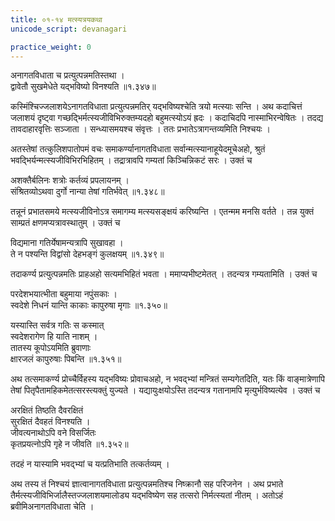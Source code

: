 ```yaml
---
title: ०१-१४ मत्स्यत्रयकथा
unicode_script: devanagari

practice_weight: 0
---
```

अनागतविधाता च प्रत्युत्पन्नमतिस्तथा ।  
द्वावेतौ सुखमेधेते यद्भविष्यो विनश्यति ॥१.३४७॥

कस्मिंश्चिज्जलाशयेऽनागतविधाता प्रत्युत्पन्नमतिर् यद्भविष्यश्चेति त्रयो मत्स्याः सन्ति । अथ कदाचित्तं जलाशयं दृष्ट्वा गच्छद्भिर्मत्स्यजीविभिरुक्तम्यदहो बहुमत्स्योऽयं ह्रदः । कदाचिदपि नास्माभिरन्वेषितः । तदद्य तावदाहारवृत्तिः सञ्जाता । सन्ध्यासमयश्च संवृत्तः । ततः प्रभातेऽत्रागन्तव्यमिति निश्चयः ।  

अतस्तेषां तत्कुलिशपातोपमं वचः समाकर्ण्यानागतविधाता सर्वान्मत्स्यानाहूयेदमूचेअहो, श्रुतं भवद्भिर्यन्मत्स्यजीविभिरभिहितम् । तद्रात्रावपि गम्यतां किञ्चिन्निकटं सरः । उक्तं च

अशक्तैर्बलिनः शत्रोः कर्तव्यं प्रपलायनम् ।  
संश्रितव्योऽथवा दुर्गो नान्या तेषां गतिर्भवेत् ॥१.३४८॥

तन्नूनं प्रभातसमये मत्स्यजीविनोऽत्र समागम्य मत्स्यसङ्क्षयं करिष्यन्ति । एतन्मम मनसि वर्तते । तन्न युक्तं साम्प्रतं क्षणमप्यत्रावस्थातुम् । उक्तं च

विद्यमाना गतिर्येषामन्यत्रापि सुखावहा ।  
ते न पश्यन्ति विद्वांसो देहभङ्गं कुलक्षयम् ॥१.३४९॥

तदाकर्ण्य प्रत्युत्पन्नमतिः प्राहअहो सत्यमभिहितं भवता । ममाप्यभीष्टमेतत् । तदन्यत्र गम्यतामिति । उक्तं च

परदेशभयात्भीता बहुमाया नपुंसकाः ।  
स्वदेशे निधनं यान्ति काकाः कापुरुषा मृगाः ॥१.३५०॥

यस्यास्ति सर्वत्र गतिः स कस्मात्  
स्वदेशरागेण हि याति नाशम् ।  
तातस्य कूपोऽयमिति ब्रुवाणाः  
क्षारजलं कापुरुषाः पिबन्ति ॥१.३५१॥

अथ तत्समाकर्ण्य प्रोच्चैर्विहस्य  यद्भविष्यः प्रोवाचअहो, न भवद्भ्यां मन्त्रितं सम्यगेतदिति, यतः किं वाङ्मात्रेणापि तेषां पितृपैतामहिकमेतत्सरस्त्यक्तुं युज्यते । यद्यायुःक्षयोऽस्ति तदन्यत्र गतानामपि मृत्युर्भविष्यत्येव । उक्तं च

अरक्षितं तिष्ठति दैवरक्षितं  
सुरक्षितं दैवहतं विनश्यति ।  
जीवत्यनाथोऽपि वने विसर्जितः  
कृतप्रयत्नोऽपि गृहे न जीवति ॥१.३५२॥

तदहं न यास्यामि भवद्भ्यां च यत्प्रतिभाति तत्कर्तव्यम् ।  

अथ तस्य तं निश्चयं ज्ञात्वानागतविधाता प्रत्युत्पन्नमतिश्च निष्क्रानौ सह परिजनेन । अथ प्रभाते तैर्मत्स्यजीविभिर्जालैस्तज्जलाशयमालोड्य यद्भविष्येण सह तत्सरो निर्मत्स्यतां नीतम् । अतोऽहं ब्रवीमिअनागतविधाता चेति ।  
